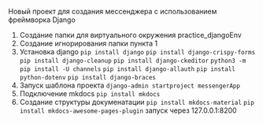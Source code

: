 Новый проект для создания мессенджера с использованием фреймворка Django


1. Создание папки для виртуального окружения practice_djangoEnv
2. Создание игнорирования папки пункта 1
3. Установка django 
`pip install django`
`pip install django-crispy-forms`
`pip install django-cleanup`
`pip install django-ckeditor`
`python3 -m pip install -U channels`
`pip install django-allauth`
`pip install python-dotenv`
`pip install django-braces`
4. Запуск шаблона проекта
`django-admin startproject messengerApp`
5. Подключение mkdocs
`pip install mkdocs`
6. Создание структуры докуменатации
`pip install mkdocs-material`
`pip install mkdocs-awesome-pages-plugin`
запуск через 127.0.0.1:8200